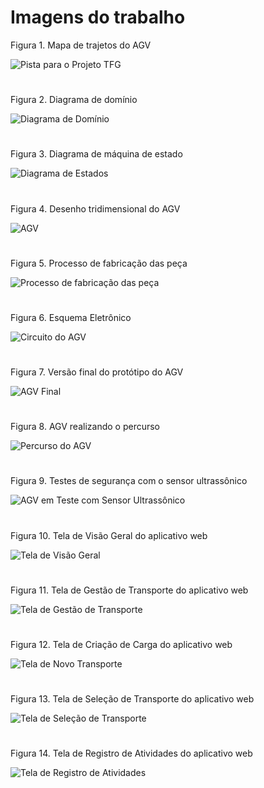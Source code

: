 # Imagens do trabalho

Figura 1. Mapa de trajetos do AGV

![Pista para o Projeto TFG](imagens/pista_tfg.jpg)

#

Figura 2. Diagrama de domínio

![Diagrama de Domínio](imagens/diagrama_dominio.jpg)

#

Figura 3. Diagrama de máquina de estado

![Diagrama de Estados](imagens/diagrama_estado.jpg)

#

Figura 4. Desenho tridimensional do AGV

![AGV](imagens/agv_cad.jpg)

#

Figura 5. Processo de fabricação das peça

![Processo de fabricação das peça](imagens/pecas_3d.jpg)

#

Figura 6. Esquema Eletrônico

![Circuito do AGV](imagens/circuito.jpg)

#

Figura 7. Versão final do protótipo do AGV

![AGV Final](imagens/agv_final.jpg)

#

Figura 8. AGV realizando o percurso

![Percurso do AGV](imagens/percurso_agv.jpg)

#

Figura 9. Testes de segurança com o sensor ultrassônico

![AGV em Teste com Sensor Ultrassônico](imagens/agv_teste_ultra.jpg)

#

Figura 10. Tela de Visão Geral do aplicativo web

![Tela de Visão Geral](imagens/tela_visao_geral.jpg)

#

Figura 11. Tela de Gestão de Transporte do aplicativo web

![Tela de Gestão de Transporte](imagens/tela_gestao_transporte.jpg)

#

Figura 12. Tela de Criação de Carga do aplicativo web

![Tela de Novo Transporte](imagens/tela_novo_transporte.jpg)

#

Figura 13. Tela de Seleção de Transporte do aplicativo web

![Tela de Seleção de Transporte](imagens/tela_selecionar_transporte.jpg)

#

Figura 14. Tela de Registro de Atividades do aplicativo web

![Tela de Registro de Atividades](imagens/tela_registro_atividades.jpg)
